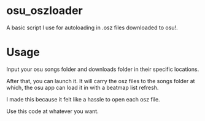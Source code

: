 # osu_oszloader
A basic script I use for autoloading in .osz files downloaded to osu!.

# Usage

Input your osu songs folder and downloads folder in their specific locations.

After that, you can launch it. It will carry the osz files to the songs folder
at which, the osu app can load it in with a beatmap list refresh.

I made this because it felt like a hassle to open each osz file.

Use this code at whatever you want. 


